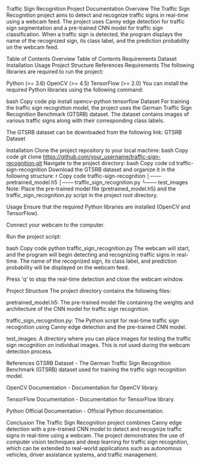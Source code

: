 Traffic Sign Recognition Project Documentation
Overview
The Traffic Sign Recognition project aims to detect and recognize traffic signs in real-time using a webcam feed. The project uses Canny edge detection for traffic sign segmentation and a pre-trained CNN model for traffic sign classification. When a traffic sign is detected, the program displays the name of the recognized sign, its class label, and the prediction probability on the webcam feed.

Table of Contents
Overview
Table of Contents
Requirements
Dataset
Installation
Usage
Project Structure
References
Requirements
The following libraries are required to run the project:

Python (>= 3.6)
OpenCV (>= 4.5)
TensorFlow (>= 2.0)
You can install the required Python libraries using the following command:

bash
Copy code
pip install opencv-python tensorflow
Dataset
For training the traffic sign recognition model, the project uses the German Traffic Sign Recognition Benchmark (GTSRB) dataset. The dataset contains images of various traffic signs along with their corresponding class labels.

The GTSRB dataset can be downloaded from the following link:
GTSRB Dataset

Installation
Clone the project repository to your local machine:
bash
Copy code
git clone https://github.com/your_username/traffic-sign-recognition.git
Navigate to the project directory:
bash
Copy code
cd traffic-sign-recognition
Download the GTSRB dataset and organize it in the following structure:
r
Copy code
traffic-sign-recognition
│─── pretrained_model.h5
│─── traffic_sign_recognition.py
└─── test_images
Note: Place the pre-trained model file (pretrained_model.h5) and the traffic_sign_recognition.py script in the project root directory.

Usage
Ensure that the required Python libraries are installed (OpenCV and TensorFlow).

Connect your webcam to the computer.

Run the project script:

bash
Copy code
python traffic_sign_recognition.py
The webcam will start, and the program will begin detecting and recognizing traffic signs in real-time. The name of the recognized sign, its class label, and prediction probability will be displayed on the webcam feed.

Press 'q' to stop the real-time detection and close the webcam window.

Project Structure
The project directory contains the following files:

pretrained_model.h5: The pre-trained model file containing the weights and architecture of the CNN model for traffic sign recognition.

traffic_sign_recognition.py: The Python script for real-time traffic sign recognition using Canny edge detection and the pre-trained CNN model.

test_images: A directory where you can place images for testing the traffic sign recognition on individual images. This is not used during the webcam detection process.

References
GTSRB Dataset - The German Traffic Sign Recognition Benchmark (GTSRB) dataset used for training the traffic sign recognition model.

OpenCV Documentation - Documentation for OpenCV library.

TensorFlow Documentation - Documentation for TensorFlow library.

Python Official Documentation - Official Python documentation.

Conclusion
The Traffic Sign Recognition project combines Canny edge detection with a pre-trained CNN model to detect and recognize traffic signs in real-time using a webcam. The project demonstrates the use of computer vision techniques and deep learning for traffic sign recognition, which can be extended to real-world applications such as autonomous vehicles, driver assistance systems, and traffic management.
